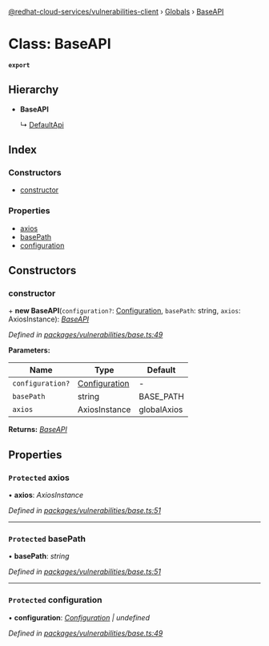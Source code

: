 [@redhat-cloud-services/vulnerabilities-client](../README.md) › [Globals](../globals.md) › [BaseAPI](baseapi.md)

# Class: BaseAPI

**`export`** 

## Hierarchy

* **BaseAPI**

  ↳ [DefaultApi](defaultapi.md)

## Index

### Constructors

* [constructor](baseapi.md#constructor)

### Properties

* [axios](baseapi.md#protected-axios)
* [basePath](baseapi.md#protected-basepath)
* [configuration](baseapi.md#protected-configuration)

## Constructors

###  constructor

\+ **new BaseAPI**(`configuration?`: [Configuration](configuration.md), `basePath`: string, `axios`: AxiosInstance): *[BaseAPI](baseapi.md)*

*Defined in [packages/vulnerabilities/base.ts:49](https://github.com/leSamo/javascript-clients/blob/master/packages/vulnerabilities/base.ts#L49)*

**Parameters:**

Name | Type | Default |
------ | ------ | ------ |
`configuration?` | [Configuration](configuration.md) | - |
`basePath` | string | BASE_PATH |
`axios` | AxiosInstance | globalAxios |

**Returns:** *[BaseAPI](baseapi.md)*

## Properties

### `Protected` axios

• **axios**: *AxiosInstance*

*Defined in [packages/vulnerabilities/base.ts:51](https://github.com/leSamo/javascript-clients/blob/master/packages/vulnerabilities/base.ts#L51)*

___

### `Protected` basePath

• **basePath**: *string*

*Defined in [packages/vulnerabilities/base.ts:51](https://github.com/leSamo/javascript-clients/blob/master/packages/vulnerabilities/base.ts#L51)*

___

### `Protected` configuration

• **configuration**: *[Configuration](configuration.md) | undefined*

*Defined in [packages/vulnerabilities/base.ts:49](https://github.com/leSamo/javascript-clients/blob/master/packages/vulnerabilities/base.ts#L49)*
